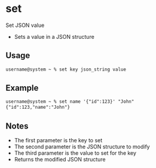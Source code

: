 # set

Set JSON value

- Sets a value in a JSON structure

## Usage

```txt
username@system ~ % set key json_string value
```

## Example

```txt
username@system ~ % set name '{"id":123}' "John"
{"id":123,"name":"John"}
```

## Notes

- The first parameter is the key to set
- The second parameter is the JSON structure to modify
- The third parameter is the value to set for the key
- Returns the modified JSON structure
